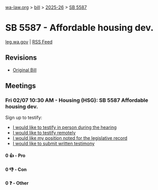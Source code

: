[wa-law.org](/) > [bill](/bill/) > [2025-26](/bill/2025-26/) > [SB 5587](/bill/2025-26/sb/5587/)

# SB 5587 - Affordable housing dev.
[leg.wa.gov](https://app.leg.wa.gov/billsummary?BillNumber=5587&Year=2025&Initiative=false) | [RSS Feed](./rss.xml)

## Revisions
* [Original Bill](1/)

## Meetings
### Fri 02/07 10:30 AM - Housing (HSG): SB 5587 Affordable housing dev.
Sign up to testify:
* [I would like to testify in person during the hearing](https://app.leg.wa.gov/csi/Testifier/Add?chamber=House&mId=32700&aId=163024&caId=25504&tId=1)
* [I would like to testify remotely](https://app.leg.wa.gov/csi/Testifier/Add?chamber=House&mId=32700&aId=163024&caId=25504&tId=2)
* [I would like my position noted for the legislative record](https://app.leg.wa.gov/csi/Testifier/Add?chamber=House&mId=32700&aId=163024&caId=25504&tId=3)
* [I would like to submit written testimony](https://app.leg.wa.gov/csi/Testifier/Add?chamber=House&mId=32700&aId=163024&caId=25504&tId=4)

#### 0 👍 - Pro

#### 0 👎 - Con

#### 0 ❓ - Other
